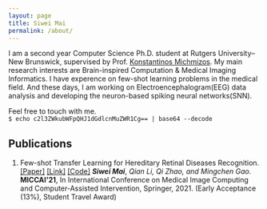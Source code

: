 ```yaml
---
layout: page
title: Siwei Mai
permalink: /about/
---
```


I am a second year Computer Science Ph.D. student at Rutgers University–New Brunswick, supervised by Prof. [Konstantinos Michmizos](http://combra.cs.rutgers.edu/). My main research interests are Brain-inspired Computation & Medical Imaging Informatics. I have experence on few-shot learning problems in the medical field. And these days, I am working on Electroencephalogram(EEG) data analysis and developing the neuron-based spiking neural networks(SNN).

Feel free to touch with me.  
`$ echo c2l3ZWkubWFpQHJ1dGdlcnMuZWR1Cg== | base64 --decode`

## Publications

1. Few-shot Transfer Learning for Hereditary Retinal Diseases Recognition. [\[Paper\]](https://link.springer.com/chapter/10.1007/978-3-030-87237-3_10) [\[Link\]](https://rdcu.be/cRjPD) [\[Code\]](https://github.com/hatute/FSTL4HRDR)
   **_Siwei Mai_**, _Qian Li, Qi Zhao, and Mingchen Gao._  
   **MICCAI'21**, In International Conference on Medical Image Computing and Computer-Assisted Intervention, Springer, 2021.
   <!-- <span style="color:#008000">(Early Acceptance (13%), Student Travel Award)</span>. -->
   (Early Acceptance (13%), Student Travel Award)
